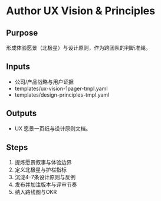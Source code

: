 # Author UX Vision & Principles

## Purpose

形成体验愿景（北极星）与设计原则，作为跨团队的判断准绳。

## Inputs

- 公司/产品战略与用户证据
- templates/ux-vision-1pager-tmpl.yaml
- templates/design-principles-tmpl.yaml

## Outputs

- UX 愿景一页纸与设计原则文档。

## Steps

1. 提炼愿景叙事与体验边界
2. 定义北极星与护栏指标
3. 沉淀4–7条设计原则与反例
4. 发布并加注版本与评审节奏
5. 纳入路线图与OKR

